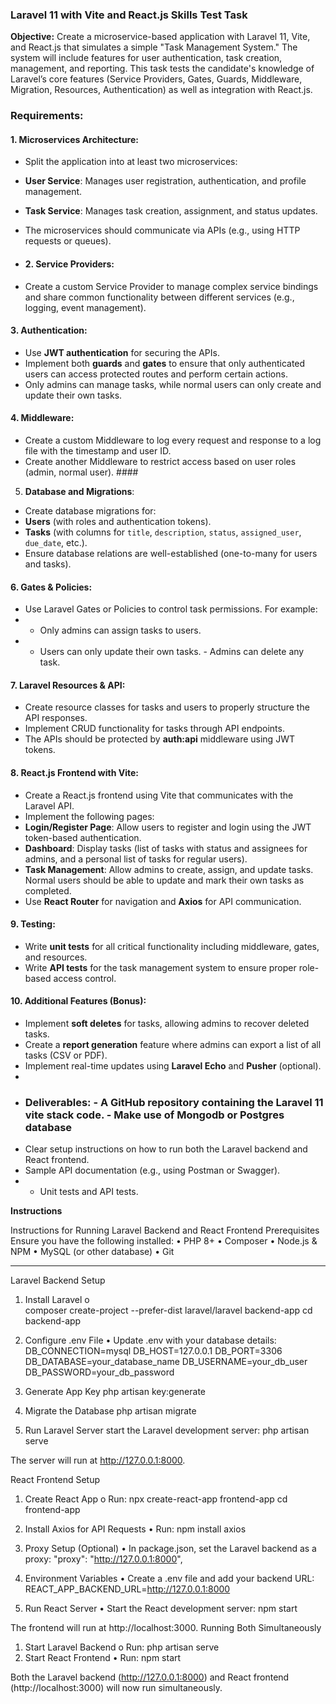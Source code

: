 ### Laravel 11 with Vite and React.js Skills Test Task
**Objective:**
Create a microservice-based application with Laravel 11, Vite, and React.js that simulates a
simple "Task Management System." The system will include features for user authentication, task creation, management, and reporting. This task tests the candidate's knowledge of
Laravel’s core features (Service Providers, Gates, Guards, Middleware, Migration, Resources, Authentication) as well as integration with React.js. 

### Requirements:

#### 1. **Microservices Architecture**: 
- Split the application into at least two microservices:
- **User Service**: Manages user registration, authentication, and profile management.
- **Task Service**: Manages task creation, assignment, and status updates.
- The microservices should communicate via APIs (e.g., using HTTP requests or queues).

- #### 2. **Service Providers**:
- Create a custom Service Provider to manage complex service bindings and share common
functionality between different services (e.g., logging, event management).

#### 3. **Authentication**: 

- Use **JWT authentication** for securing the APIs.
- Implement both **guards** and **gates** to ensure that only authenticated users can access protected routes and perform certain actions.
- Only admins can manage tasks, while normal users can only create and update their own
tasks.

#### 4. **Middleware**: 

- Create a custom Middleware to log every request and response to a log file with the timestamp and user ID.
- Create another Middleware to restrict access based on user roles (admin, normal user). ####

5. **Database and Migrations**:

- Create database migrations for:
- **Users** (with roles and authentication tokens).
- **Tasks** (with columns for `title`, `description`, `status`, `assigned_user`, `due_date`, etc.).
- Ensure database relations are well-established (one-to-many for users and tasks).

#### 6. **Gates & Policies**: 

- Use Laravel Gates or Policies to control task permissions. For example:
- - Only admins can assign tasks to users.
- - Users can only update their own tasks. - Admins can delete any task.

 #### 7. **Laravel Resources & API**: 
- Create resource classes for tasks and users to properly structure the API responses.
- Implement CRUD functionality for tasks through API endpoints.
- The APIs should be protected by **auth:api** middleware using JWT tokens.

#### 8. **React.js Frontend with Vite**: 

- Create a React.js frontend using Vite that communicates with the Laravel API.
- Implement the following pages:
- **Login/Register Page**: Allow users to register and login using the JWT token-based authentication.
- **Dashboard**: Display tasks (list of tasks with status and assignees for admins, and a personal list of tasks for regular users).
- **Task Management**: Allow admins to create, assign, and update tasks. Normal users should be able to update and mark their own tasks as completed.
- Use **React Router** for navigation and **Axios** for API communication.

#### 9. **Testing**: 
- Write **unit tests** for all critical functionality including middleware, gates, and resources.
- Write **API tests** for the task management system to ensure proper role-based access
control.

#### 10. **Additional Features** (Bonus): 

- Implement **soft deletes** for tasks, allowing admins to recover deleted tasks.
- Create a **report generation** feature where admins can export a list of all tasks (CSV or PDF).
- Implement real-time updates using **Laravel Echo** and **Pusher** (optional).
-
- ### Deliverables: - A GitHub repository containing the Laravel 11 vite stack code. - Make use of Mongodb or Postgres database
- Clear setup instructions on how to run both the Laravel backend and React frontend.
- Sample API documentation (e.g., using Postman or Swagger).
- - Unit tests and API tests.
 
****Instructions****

Instructions for Running Laravel Backend and React Frontend
Prerequisites
Ensure you have the following installed:
•	PHP 8+
•	Composer
•	Node.js & NPM
•	MySQL (or other database)
•	Git
________________________________________
Laravel Backend Setup
1.	Install Laravel
o	
composer create-project --prefer-dist laravel/laravel backend-app 
cd backend-app

2.	Configure .env File
•	Update .env with your database details:
DB_CONNECTION=mysql
DB_HOST=127.0.0.1
DB_PORT=3306
DB_DATABASE=your_database_name
DB_USERNAME=your_db_user
DB_PASSWORD=your_db_password

3.	Generate App Key
php artisan key:generate
4.	Migrate the Database
php artisan migrate
5.	Run Laravel Server
start the Laravel development server:
php artisan serve

The server will run at http://127.0.0.1:8000.

React Frontend Setup
1.	Create React App
o	Run:
npx create-react-app frontend-app
cd frontend-app

2.	Install Axios for API Requests
•	Run:
npm install axios

3.	Proxy Setup (Optional)
•	In package.json, set the Laravel backend as a proxy:
"proxy": "http://127.0.0.1:8000",

4.	Environment Variables
•	Create a .env file and add your backend URL:
REACT_APP_BACKEND_URL=http://127.0.0.1:8000

5.	Run React Server
•	Start the React development server:
npm start

The frontend will run at http://localhost:3000.
Running Both Simultaneously
1.	Start Laravel Backend
o	Run:
php artisan serve
2.	Start React Frontend
•	Run:
npm start

Both the Laravel backend (http://127.0.0.1:8000) and React frontend (http://localhost:3000) will now run simultaneously.

